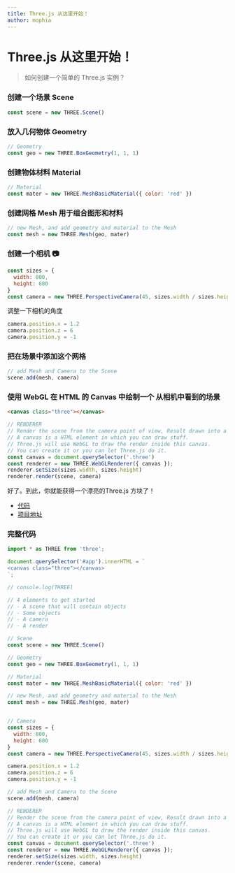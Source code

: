 ```yaml
---
title: Three.js 从这里开始！
author: mophia
---
```


# Three.js 从这里开始！

> 如何创建一个简单的 Three.js 实例？

### 创建一个场景 Scene

```js
const scene = new THREE.Scene()
```

### 放入几何物体 Geometry

```js
// Geometry
const geo = new THREE.BoxGeometry(1, 1, 1)
```

### 创建物体材料 Material

```js
// Material
const mater = new THREE.MeshBasicMaterial({ color: 'red' })
```

### 创建网格 Mesh 用于组合图形和材料

```js
// new Mesh, and add geometry and material to the Mesh
const mesh = new THREE.Mesh(geo, mater)
```

### 创建一个相机 📷

```js
const sizes = {
  width: 800,
  height: 600
}
const camera = new THREE.PerspectiveCamera(45, sizes.width / sizes.height)
```

调整一下相机的角度

```js
camera.position.x = 1.2
camera.position.z = 6
camera.position.y = -1
```

### 把在场景中添加这个网格

```js
// add Mesh and Camera to the Scene
scene.add(mesh, camera)
```

### 使用 WebGL 在 HTML 的 Canvas 中绘制一个 从相机中看到的场景

```html
<canvas class="three"></canvas>
```

```js
// RENDERER
// Render the scene from the camera point of view, Result drawn into a canvas
// A canvas is a HTML element in which you can draw stuff.
// Three.js will use WebGL to draw the render inside this canvas.
// You can create it or you can let Three.js do it.
const canvas = document.querySelector('.three')
const renderer = new THREE.WebGLRenderer({ canvas });
renderer.setSize(sizes.width, sizes.height)
renderer.render(scene, camera)
```

好了。到此，你就能获得一个漂亮的Three.js 方块了！

- [代码](https://github.com/mophia/threejs1)
- [项目地址](https://threejs1.vercel.app/)

### 完整代码

```js
import * as THREE from 'three';

document.querySelector('#app').innerHTML = `
<canvas class="three"></canvas>
`;

// console.log(THREE)

// 4 elements to get started
// - A scene that will contain objects
// - Some objects
// - A camera
// - A render

// Scene
const scene = new THREE.Scene()

// Geometry
const geo = new THREE.BoxGeometry(1, 1, 1)

// Material
const mater = new THREE.MeshBasicMaterial({ color: 'red' })

// new Mesh, and add geometry and material to the Mesh
const mesh = new THREE.Mesh(geo, mater)


// Camera
const sizes = {
  width: 800,
  height: 600
}
const camera = new THREE.PerspectiveCamera(45, sizes.width / sizes.height)

camera.position.x = 1.2
camera.position.z = 6
camera.position.y = -1

// add Mesh and Camera to the Scene
scene.add(mesh, camera)

// RENDERER
// Render the scene from the camera point of view, Result drawn into a canvas
// A canvas is a HTML element in which you can draw stuff.
// Three.js will use WebGL to draw the render inside this canvas.
// You can create it or you can let Three.js do it.
const canvas = document.querySelector('.three')
const renderer = new THREE.WebGLRenderer({ canvas });
renderer.setSize(sizes.width, sizes.height)
renderer.render(scene, camera)
```